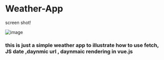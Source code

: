 # Weather-App

screen shot!

![image](https://user-images.githubusercontent.com/68159055/155530551-71b4f9e1-1c6e-4e2c-a476-553471cf9c75.png)



### this is just a simple weather app to illustrate how to use fetch, JS date ,daynmic url , daynmaic rendering in vue.js
